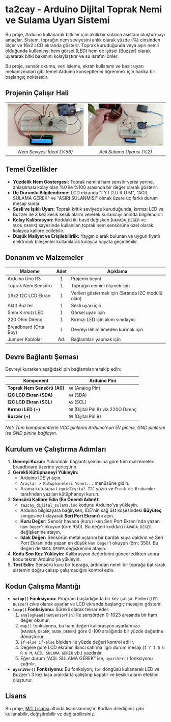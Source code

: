 # ta2cay - Arduino Dijital Toprak Nemi ve Sulama Uyarı Sistemi

Bu proje, Arduino kullanarak bitkiler için akıllı bir sulama asistanı oluşturmayı amaçlar. Sistem, toprağın nem seviyesini anlık olarak yüzde (%) cinsinden ölçer ve 16x2 LCD ekranda gösterir. Toprak kuruduğunda veya aşırı nemli olduğunda kullanıcıyı hem görsel (LED) hem de işitsel (Buzzer) olarak uyararak bitki bakımını kolaylaştırır ve su israfını önler.

Bu proje, sensör okuma, veri işleme, ekran kullanımı ve basit uyarı mekanizmaları gibi temel Arduino konseptlerini öğrenmek için harika bir başlangıç noktasıdır.

## Projenin Çalışır Hali

<table>
  <tr>
    <td><img src="images/1.png" alt="Normal Durum" width="400"></td>
    <td><img src="images/2.png" alt="Uyarı Durumu" width="400"></td>
  </tr>
  <tr>
    <td align="center"><i>Nem Seviyesi İdeal (%56)</i></td>
    <td align="center"><i>Acil Sulama Uyarısı (%2)</i></td>
  </tr>
</table>

## Temel Özellikler

- **Yüzdelik Nem Göstergesi:** Toprak nemini ham sensör verisi yerine, anlaşılması kolay olan %0 ile %100 arasında bir değer olarak gösterir.
- **Üç Durumlu Bilgilendirme:** LCD ekranda "I Y I D U R U M", "ACIL SULAMA GEREK" ve "ASIRI SULANMIS!" olmak üzere üç farklı durum mesajı sunar.
- **Sesli ve Işıklı Uyarı:** Toprak kritik seviyede kuruduğunda, kırmızı LED ve Buzzer ile 3 kez kesik kesik alarm vererek kullanıcıyı anında bilgilendirir.
- **Kolay Kalibrasyon:** Koddaki iki basit değişken (`HAVADA_DEGER` ve `SUDA_DEGER`) sayesinde kullanılan toprak nem sensörüne özel olarak kolayca kalibre edilebilir.
- **Düşük Maliyet ve Erişilebilirlik:** Yaygın olarak bulunan ve uygun fiyatlı elektronik bileşenler kullanılarak kolayca hayata geçirilebilir.

## Donanım ve Malzemeler

| Malzeme                      | Adet | Açıklama                                       |
| ---------------------------- | :--: | ---------------------------------------------- |
| Arduino Uno R3               |  1   | Projenin beyni                                 |
| Toprak Nem Sensörü           |  1   | Toprağın nemini ölçmek için                    |
| 16x2 I2C LCD Ekran            |  1   | Verileri göstermek için (Sırtında I2C modülü olan) |
| Aktif Buzzer                 |  1   | Sesli uyarı için                               |
| 5mm Kırmızı LED              |  1   | Görsel uyarı için                              |
| 220 Ohm Direnç               |  1   | Kırmızı LED için akım sınırlayıcı              |
| Breadboard (Orta Boy)        |  1   | Devreyi lehimlemeden kurmak için               |
| Jumper Kablolar              | Ad.  | Bağlantıları yapmak için                       |

## Devre Bağlantı Şeması

Devreyi kurarken aşağıdaki pin bağlantılarını takip edin:

| Komponent                  | Arduino Pini                             |
| -------------------------- | ---------------------------------------- |
| **Toprak Nem Sensörü (A0)**| `A0` (Analog Pin)                        |
| **I2C LCD Ekran (SDA)**    | `A4` (SDA)                               |
| **I2C LCD Ekran (SCL)**    | `A5` (SCL)                               |
| **Kırmızı LED (+)**        | `D8` (Dijital Pin 8) via 220Ω Direnç      |
| **Buzzer (+)**             | `D9` (Dijital Pin 9)                     |

*Not: Tüm komponentlerin VCC pinlerini Arduino'nun 5V pinine, GND pinlerini ise GND pinine bağlayın.*

## Kurulum ve Çalıştırma Adımları

1.  **Devreyi Kurun:** Yukarıdaki bağlantı şemasına göre tüm malzemeleri breadboard üzerine yerleştirin.
2.  **Gerekli Kütüphaneyi Yükleyin:**
    - Arduino IDE'yi açın.
    - `Araçlar > Kütüphaneleri Yönet...` menüsüne gidin.
    - Arama kutusuna `LiquidCrystal I2C` yazın ve `Frank de Brabander` tarafından yazılan kütüphaneyi kurun.
3.  **Sensörü Kalibre Edin (En Önemli Adım!):**
    - `ta2cay_dijital_sulama.ino` kodunu Arduino'ya yükleyin.
    - Arduino bilgisayara bağlıyken, IDE'nin sağ üst köşesindeki **Büyüteç** simgesine tıklayarak **Seri Port Ekranı**'nı açın.
    - **Kuru Değer:** Sensör havada (kuru) iken Seri Port Ekranı'nda yazan `Ham Deger`'i okuyun (örn: 950). Bu değeri koddaki `HAVADA_DEGER` değişkenine atayın.
    - **Islak Değer:** Sensörün metal uçlarını bir bardak suya daldırın ve Seri Port Ekranı'nda yazan en düşük `Ham Deger`'i okuyun (örn: 350). Bu değeri de `SUDA_DEGER` değişkenine atayın.
4.  **Kodu Son Kez Yükleyin:** Kalibrasyon değerlerini güncelledikten sonra kodu tekrar Arduino'ya yükleyin.
5.  **Test Edin:** Sensörü kuru bir toprağa, ardından nemli bir toprağa batırarak sistemin doğru çalışıp çalışmadığını kontrol edin.

## Kodun Çalışma Mantığı

- **`setup()` Fonksiyonu:** Program başladığında bir kez çalışır. Pinleri (`LED`, `Buzzer`) çıkış olarak ayarlar ve LCD ekranda başlangıç mesajını gösterir.
- **`loop()` Fonksiyonu:** Sürekli olarak tekrar eder.
    1.  `analogRead(nemSensorPin)` ile sensörden 0-1023 arasında bir ham değer okunur.
    2.  `map()` fonksiyonu, bu ham değeri kalibrasyon ayarlarınıza (`HAVADA_DEGER`, `SUDA_DEGER`) göre 0-100 aralığında bir yüzde değerine dönüştürür.
    3.  `if-else if-else` blokları ile yüzde değeri kontrol edilir.
    4.  Değere göre LCD ekranın ikinci satırına ilgili durum mesajı (`I Y I D U R U M`, `ACIL SULAMA GEREK` vb.) yazdırılır.
    5.  Eğer durum "ACIL SULAMA GEREK" ise, `uyariVer()` fonksiyonu çağrılır.
- **`uyariVer()` Fonksiyonu:** Bu fonksiyon, `for` döngüsü kullanarak LED ve Buzzer'ı 3 kez kısa aralıklarla çalıştırıp kapatır ve kesikli alarm efektini oluşturur.

## Lisans

Bu proje, [MIT Lisansı](LICENSE) altında lisanslanmıştır. Kodları dilediğiniz gibi kullanabilir, değiştirebilir ve dağıtabilirsiniz.
